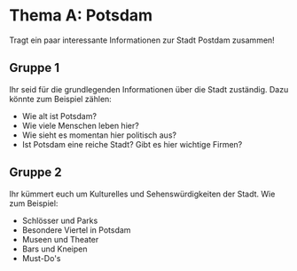 # Thema A: Potsdam

Tragt ein paar interessante Informationen zur Stadt Postdam zusammen!

## Gruppe 1

Ihr seid für die grundlegenden Informationen über die Stadt zuständig.
Dazu könnte zum Beispiel zählen:

* Wie alt ist Potsdam?
* Wie viele Menschen leben hier?
* Wie sieht es momentan hier politisch aus?
* Ist Potsdam eine reiche Stadt? Gibt es hier wichtige Firmen?

## Gruppe 2

Ihr kümmert euch um Kulturelles und Sehenswürdigkeiten der Stadt.
Wie zum Beispiel:

* Schlösser und Parks
* Besondere Viertel in Potsdam
* Museen und Theater
* Bars und Kneipen
* Must-Do's
